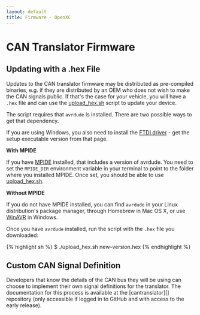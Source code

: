 ```yaml
---
layout: default
title: Firmware - OpenXC
---
```


<div class="page-header">
    <h1>CAN Translator Firmware</h1>
</div>

<div class="page-header">
    <h2>Updating with a .hex File</h2>
</div>

Updates to the CAN translator firmware may be distributed as pre-compiled
binaries, e.g. if they are distributed by an OEM who does not wish to make the
CAN signals public. If that's the case for your vehicle, you will have a `.hex` file and can use the
[upload_hex.sh][] script to update your device.

The script requires that `avrdude` is installed. There are two possible ways to
get that dependency.

<div class="alert alert-info">
If you are using Windows, you also need to install the
<a href="http://www.ftdichip.com/Drivers/VCP.htm">FTDI driver</a> - get the
setup executable version from that page.
</div>

**With MPIDE**

If you have [MPIDE][] installed, that includes a version of avrdude. You need to
set the `MPIDE_DIR` environment variable in your terminal to point to the folder
where you installed MPIDE. Once set, you should be able to use
[upload_hex.sh][].

**Without MPIDE**

If you do not have MPIDE installed, you can find `avrdude` in your
Linux distribution's package manager, through Homebrew in Mac OS X, or use
[WinAVR][winavr] in Windows.

Once you have `avrdude` installed, run the script with the `.hex` file you
downloaded:

{% highlight sh %}
$ ./upload_hex.sh new-version.hex
{% endhighlight %}

<div class="page-header">
    <h2>Custom CAN Signal Definition</h2>
</div>

Developers that know the details of the CAN bus they will be using can choose to
implement their own signal definitions for the translator. The documentation for
this process is available at the [cantranslator][] repository (only accessible
if logged in to GitHub and with access to the early release).

[winavr]: http://winavr.sourceforge.net/
[upload_hex.sh]: https://github.com/openxc/cantranslator/blob/master/upload_hex.sh
[MPIDE]: https://github.com/chipKIT32/chipKIT32-MAX/downloads
